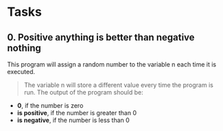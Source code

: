 # Tasks
## 0. Positive anything is better than negative nothing
This program will assign a random number to the variable n each time it is executed. 
> The variable n will store a different value every time the program is run. The output of the program should be:
* **0**, if the number is zero
* **is positive**, if the number is greater than 0
* **is negative**, if the number is less than 0

